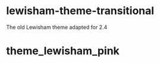 lewisham-theme-transitional
===========================

The old Lewisham theme adapted for 2.4
# theme_lewisham_pink
